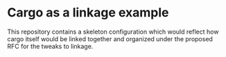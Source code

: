 # Cargo as a linkage example

This repository contains a skeleton configuration which would reflect how cargo
itself would be linked together and organized under the proposed RFC for the
tweaks to linkage.
